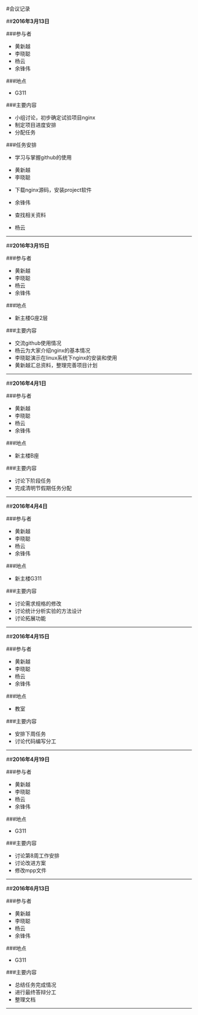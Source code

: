 #会议记录

##**2016年3月13日**

###参与者
+ 黄新越
+ 李晓聪
+ 杨云
+ 余锋伟

###地点
+ G311

###主要内容
+ 小组讨论，初步确定试验项目nginx
+ 制定项目进度安排
+ 分配任务

###任务安排
- 学习与掌握github的使用
 + 黄新越
 + 李晓聪
 
- 下载nginx源码，安装project软件
 + 余锋伟

- 查找相关资料
 + 杨云
 
---

##**2016年3月15日**

###参与者
+ 黄新越
+ 李晓聪
+ 杨云
+ 余锋伟

###地点
+ 新主楼G座2层

###主要内容
+ 交流github使用情况
+ 杨云为大家介绍nginx的基本情况
+ 李晓聪演示在linux系统下nginx的安装和使用
+ 黄新越汇总资料，整理完善项目计划

---

##**2016年4月1日**

###参与者
+ 黄新越
+ 李晓聪
+ 杨云
+ 余锋伟

###地点
+ 新主楼B座

###主要内容
+ 讨论下阶段任务
+ 完成清明节假期任务分配

---


##**2016年4月4日**

###参与者
+ 黄新越
+ 李晓聪
+ 杨云
+ 余锋伟

###地点
+ 新主楼G311

###主要内容
+ 讨论需求规格的修改
+ 讨论统计分析实验的方法设计
+ 讨论拓展功能

---

##**2016年4月15日**

###参与者
+ 黄新越
+ 李晓聪
+ 杨云
+ 余锋伟

###地点
+ 教室

###主要内容
+ 安排下周任务
+ 讨论代码编写分工

---

##**2016年4月19日**

###参与者
+ 黄新越
+ 李晓聪
+ 杨云
+ 余锋伟

###地点
+ G311

###主要内容
+ 讨论第8周工作安排
+ 讨论改进方案
+ 修改mpp文件

---

##**2016年6月13日**

###参与者
+ 黄新越
+ 李晓聪
+ 杨云
+ 余锋伟

###地点
+ G311

###主要内容
+ 总结任务完成情况
+ 进行最终答辩分工
+ 整理文档

---